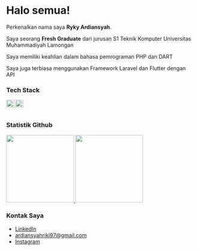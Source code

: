 # Halo semua! 

Perkenalkan nama saya **Ryky Ardiansyah**.<br>

Saya seorang **Fresh Graduate** dari jurusan S1 Teknik Komputer Universitas Muhammadiyah Lamongan<br>

Saya memiliki keahlian dalam bahasa pemrograman PHP dan DART<br>

Saya juga terbiasa menggunakan Framework Laravel dan Flutter dengan API<br>

### Tech Stack
  <a href="https://flutter.dev/"><img align="left" alt="Flutter" title="Flutter" width="21px" src="https://www.vectorlogo.zone/logos/flutterio/flutterio-icon.svg" /></a>
  <a href="https://laravel.com/"><img align="left" alt="Laravel" title="Laravel" width="21px" src="https://laravel.com/img/logomark.min.svg" /></a>
<br>
<br>

### Statistik Github
<p align="left">
<a href="https://github.com/rikyyardii">
  <img height="180em" src="https://github-readme-stats-eight-theta.vercel.app/api?username=rikyyardii&show_icons=true&theme=algolia&include_all_commits=true&count_private=true"/>
  <img height="180em" src="https://github-readme-stats-eight-theta.vercel.app/api/top-langs/?username=rikyyardii&layout=compact&theme=algolia"/>
</a>
</p>

### Kontak Saya
- <a href="www.linkedin.com/in/ryky-ardiansyah-464475275">LinkedIn</a>
- ardiansyahriki97@gmail.com
- <a href="https://instagram.com/rikyyardii?igshid=MzMyNGUyNmU2YQ==">Instagram</a>
